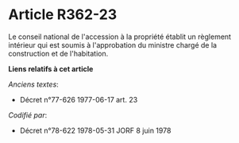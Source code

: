 # Article R362-23

Le conseil national de l'accession à la propriété établit un règlement intérieur qui est soumis à l'approbation du ministre
chargé de la construction et de l'habitation.

**Liens relatifs à cet article**

_Anciens textes_:

  - Décret n°77-626 1977-06-17 art. 23

_Codifié par_:

  - Décret n°78-622 1978-05-31 JORF 8 juin 1978
